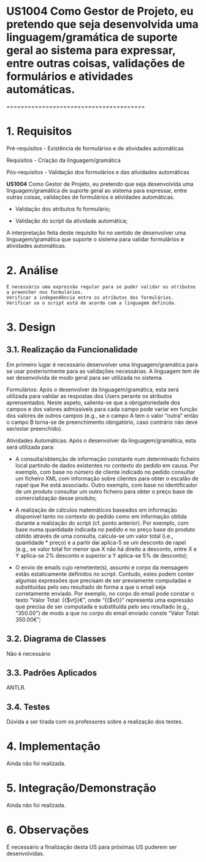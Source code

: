 # US1004 Como Gestor de Projeto, eu pretendo que seja desenvolvida uma linguagem/gramática de suporte geral ao sistema para expressar, entre outras coisas, validações de formulários e atividades automáticas.  
=======================================


# 1. Requisitos

Pré-requisitos - Existência de formulários e de atividades automáticas

Requisitos - Criação da linguagem/gramática

Pós-requisitos - Validação dos formulários e das atividades automáticas

**US1004** Como Gestor de Projeto, eu pretendo que seja desenvolvida uma linguagem/gramática de suporte geral ao sistema para expressar, entre outras coisas, validações de formulários e atividades automáticas.

- Validação dos atributos fo formulário;

- Validação do script da atividade automática;

A interpretação feita deste requisito foi no sentido de desenvolver uma linguagem/gramática que suporte o sistema para validar formulários e atividades automáticas.

# 2. Análise

	É necessário uma expressão regular para se puder validar os atributos a preencher nos formulários.
	Verificar a independência entre os atributos dos formulários.
	Verificar se o script está de acordo com a linguagem definida.

# 3. Design

## 3.1. Realização da Funcionalidade

Em primeiro lugar é necessário desenvolver uma linguagem/gramática para se usar posteriormente para as validações necessárias.
A linguagem tem de ser desenvolvida de modo geral para ser utilizada no sistema.

Formulários:
Após o desenvolver da linguagem/gramática, esta será utilizada para validar as respostas dos Users perante os atributos aprensentados.
Neste aspeto, salienta-se que a obrigatoriedade dos campos e dos valores admissíveis para cada campo pode variar em função dos valores de outros campos (e.g., se o campo A tem o valor “outra” então o campo B torna-se de preenchimento obrigatório, caso contrário não deve ser/estar preenchido).

Atividades Automáticas:
Após o desenvolver da linguagem/gramática, esta será utilizada para:

- A consulta/obtenção de informação constante num determinado ficheiro local partindo de dados existentes no contexto do pedido em causa. Por
exemplo, com base no número de cliente indicado no pedido consultar um ficheiro XML com informação sobre clientes para obter o escalão de rapel que
lhe está associado. Outro exemplo, com base no identificador de um produto consultar um outro ficheiro para obter o preço base de comercialização desse
produto;

- A realização de cálculos matemáticos baseados em informação disponível tanto no contexto do pedido como em informação obtida durante a realização
do script (cf. ponto anterior). Por exemplo, com base numa quantidade indicada no pedido e no preço base do produto obtido através de uma consulta,
calcula-se um valor total (i.e., quantidade * preço) e a partir daí aplica-5 se um desconto de rapel (e.g., se valor total for menor que X não há direito a
desconto, entre X e Y aplica-se 2% desconto e superior a Y aplica-se 5% de desconto);

- O envio de emails cujo remetente(s), assunto e corpo da mensagem estão estaticamente definidos no script. Contudo, estes podem conter algumas
expressões que precisam de ser previamente computadas e substituídas pelo seu resultado de forma a que o email seja corretamente enviado. Por
exemplo, no corpo do email pode constar o texto “Valor Total: {{$vt}}€”, onde “{{$vt}}” representa uma expressão que precisa de ser computada e
substituída pelo seu resultado (e.g., “350.00”) de modo a que no corpo do email enviado conste “Valor Total: 350.00€”; 

## 3.2. Diagrama de Classes

Não é necessário

## 3.3. Padrões Aplicados

ANTLR.

## 3.4. Testes 

Dúvida a ser tirada com os professores sobre a realização dos testes.

# 4. Implementação

Ainda não foi realizada.

# 5. Integração/Demonstração

Ainda não foi realizada.

# 6. Observações

É necessário a finalização desta US para próximas US puderem ser desenvolvidas.



